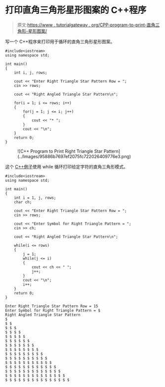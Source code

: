 # 打印直角三角形星形图案的 C++程序

> 原文:[https://www . tutorialgateway . org/CPP-program-to-print-直角三角形-星形图案/](https://www.tutorialgateway.org/cpp-program-to-print-right-triangle-star-pattern/)

写一个 C++程序来打印用于循环的直角三角形星形图案。

```
#include<iostream>
using namespace std;

int main()
{
	int i, j, rows;

    cout << "Enter Right Triangle Star Pattern Row = ";
    cin >> rows;

    cout << "Right Angled Triangle Star Pattern\n"; 

    for(i = 1; i <= rows; i++)
    {
    	for(j = 1; j <= i; j++)
		{
            cout << "* ";
        }
        cout << "\n";
    }		
 	return 0;
}
```

<figure class="wp-block-image size-large">![C++ Program to Print Right Triangle Star Pattern](../Images/95886b7697ef2075fc722026409776e3.png)</figure>

这个 [C++例子](https://www.tutorialgateway.org/cpp-programs/)使用 while 循环打印给定字符的直角三角形模式。

```
#include<iostream>
using namespace std;

int main()
{
	int i = 1, j, rows;
    char ch;

    cout << "Enter Right Triangle Star Pattern Row = ";
    cin >> rows;

    cout << "Enter Symbol for Right Triangle Pattern = ";
    cin >> ch;

    cout << "Right Angled Triangle Star Pattern\n"; 

    while(i <= rows)
    {
        j = 1;
    	while(j <= i)
		{
            cout << ch << " ";
            j++;
        }
        cout << "\n";
        i++;
    }		
 	return 0;
}
```

```
Enter Right Triangle Star Pattern Row = 15
Enter Symbol for Right Triangle Pattern = $
Right Angled Triangle Star Pattern
$ 
$ $ 
$ $ $ 
$ $ $ $ 
$ $ $ $ $ 
$ $ $ $ $ $ 
$ $ $ $ $ $ $ 
$ $ $ $ $ $ $ $ 
$ $ $ $ $ $ $ $ $ 
$ $ $ $ $ $ $ $ $ $ 
$ $ $ $ $ $ $ $ $ $ $ 
$ $ $ $ $ $ $ $ $ $ $ $ 
$ $ $ $ $ $ $ $ $ $ $ $ $ 
$ $ $ $ $ $ $ $ $ $ $ $ $ $ 
$ $ $ $ $ $ $ $ $ $ $ $ $ $ $
```
